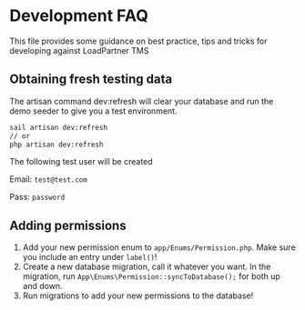 # Development FAQ

This file provides some guidance on best practice, tips and tricks for developing against LoadPartner TMS

## Obtaining fresh testing data
The artisan command dev:refresh will clear your database and run the demo seeder to give you a test environment.

```bash
sail artisan dev:refresh
// or 
php artisan dev:refresh
```


The following test user will be created

Email:  `test@test.com`

Pass:   `password`

## Adding permissions
1. Add your new permission enum to `app/Enums/Permission.php`. Make sure you include an entry under `label()`!
2. Create a new database migration, call it whatever you want. In the migration, run `App\Enums\Permission::syncToDatabase();` for both up and down.
3. Run migrations to add your new permissions to the database!